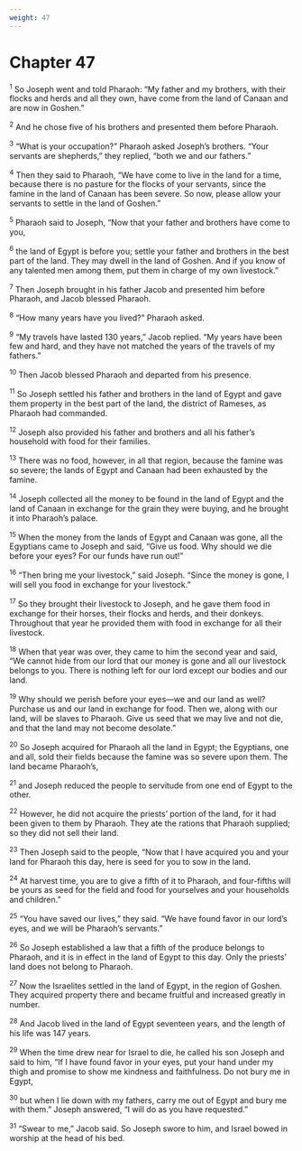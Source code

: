 ```yaml
---
weight: 47
---
```


# Chapter 47

<sup>1</sup> So Joseph went and told Pharaoh: “My father and my brothers, with their flocks and herds and all they own, have come from the land of Canaan and are now in Goshen.” 

<sup>2</sup> And he chose five of his brothers and presented them before Pharaoh. 

<sup>3</sup> “What is your occupation?” Pharaoh asked Joseph’s brothers. “Your servants are shepherds,” they replied, “both we and our fathers.” 

<sup>4</sup> Then they said to Pharaoh, “We have come to live in the land for a time, because there is no pasture for the flocks of your servants, since the famine in the land of Canaan has been severe. So now, please allow your servants to settle in the land of Goshen.” 

<sup>5</sup> Pharaoh said to Joseph, “Now that your father and brothers have come to you, 

<sup>6</sup> the land of Egypt is before you; settle your father and brothers in the best part of the land. They may dwell in the land of Goshen. And if you know of any talented men among them, put them in charge of my own livestock.” 

<sup>7</sup> Then Joseph brought in his father Jacob and presented him before Pharaoh, and Jacob blessed Pharaoh. 

<sup>8</sup> “How many years have you lived?” Pharaoh asked. 

<sup>9</sup> “My travels have lasted 130 years,” Jacob replied. “My years have been few and hard, and they have not matched the years of the travels of my fathers.” 

<sup>10</sup> Then Jacob blessed Pharaoh and departed from his presence. 

<sup>11</sup> So Joseph settled his father and brothers in the land of Egypt and gave them property in the best part of the land, the district of Rameses, as Pharaoh had commanded. 

<sup>12</sup> Joseph also provided his father and brothers and all his father’s household with food for their families. 

<sup>13</sup> There was no food, however, in all that region, because the famine was so severe; the lands of Egypt and Canaan had been exhausted by the famine. 

<sup>14</sup> Joseph collected all the money to be found in the land of Egypt and the land of Canaan in exchange for the grain they were buying, and he brought it into Pharaoh’s palace. 

<sup>15</sup> When the money from the lands of Egypt and Canaan was gone, all the Egyptians came to Joseph and said, “Give us food. Why should we die before your eyes? For our funds have run out!” 

<sup>16</sup> “Then bring me your livestock,” said Joseph. “Since the money is gone, I will sell you food in exchange for your livestock.” 

<sup>17</sup> So they brought their livestock to Joseph, and he gave them food in exchange for their horses, their flocks and herds, and their donkeys. Throughout that year he provided them with food in exchange for all their livestock. 

<sup>18</sup> When that year was over, they came to him the second year and said, “We cannot hide from our lord that our money is gone and all our livestock belongs to you. There is nothing left for our lord except our bodies and our land. 

<sup>19</sup> Why should we perish before your eyes—we and our land as well? Purchase us and our land in exchange for food. Then we, along with our land, will be slaves to Pharaoh. Give us seed that we may live and not die, and that the land may not become desolate.” 

<sup>20</sup> So Joseph acquired for Pharaoh all the land in Egypt; the Egyptians, one and all, sold their fields because the famine was so severe upon them. The land became Pharaoh’s, 

<sup>21</sup> and Joseph reduced the people to servitude from one end of Egypt to the other. 

<sup>22</sup> However, he did not acquire the priests’ portion of the land, for it had been given to them by Pharaoh. They ate the rations that Pharaoh supplied; so they did not sell their land. 

<sup>23</sup> Then Joseph said to the people, “Now that I have acquired you and your land for Pharaoh this day, here is seed for you to sow in the land. 

<sup>24</sup> At harvest time, you are to give a fifth of it to Pharaoh, and four-fifths will be yours as seed for the field and food for yourselves and your households and children.” 

<sup>25</sup> “You have saved our lives,” they said. “We have found favor in our lord’s eyes, and we will be Pharaoh’s servants.” 

<sup>26</sup> So Joseph established a law that a fifth of the produce belongs to Pharaoh, and it is in effect in the land of Egypt to this day. Only the priests’ land does not belong to Pharaoh. 

<sup>27</sup> Now the Israelites settled in the land of Egypt, in the region of Goshen. They acquired property there and became fruitful and increased greatly in number. 

<sup>28</sup> And Jacob lived in the land of Egypt seventeen years, and the length of his life was 147 years. 

<sup>29</sup> When the time drew near for Israel to die, he called his son Joseph and said to him, “If I have found favor in your eyes, put your hand under my thigh and promise to show me kindness and faithfulness. Do not bury me in Egypt, 

<sup>30</sup> but when I lie down with my fathers, carry me out of Egypt and bury me with them.” Joseph answered, “I will do as you have requested.” 

<sup>31</sup> “Swear to me,” Jacob said. So Joseph swore to him, and Israel bowed in worship at the head of his bed. 


